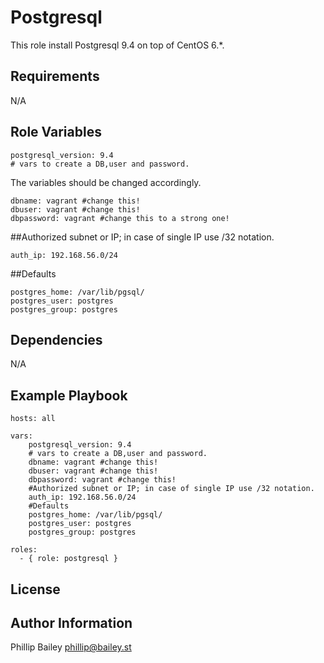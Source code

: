 Postgresql
=========

This role install Postgresql 9.4 on top of CentOS 6.*.


Requirements
------------

N/A

Role Variables
--------------

```
postgresql_version: 9.4
# vars to create a DB,user and password.
```

The variables should be changed accordingly.

```
dbname: vagrant #change this!
dbuser: vagrant #change this!
dbpassword: vagrant #change this to a strong one!
```

##Authorized subnet or IP; in case of single IP use /32 notation.

```
auth_ip: 192.168.56.0/24
```

##Defaults

```
postgres_home: /var/lib/pgsql/
postgres_user: postgres
postgres_group: postgres
```


Dependencies
------------

N/A


Example Playbook
----------------

```
hosts: all

vars:
    postgresql_version: 9.4
    # vars to create a DB,user and password.
    dbname: vagrant #change this!
    dbuser: vagrant #change this!
    dbpassword: vagrant #change this!
    #Authorized subnet or IP; in case of single IP use /32 notation.
    auth_ip: 192.168.56.0/24
    #Defaults
    postgres_home: /var/lib/pgsql/
    postgres_user: postgres
    postgres_group: postgres

roles:
  - { role: postgresql }
```


License
-------



Author Information
------------------

Phillip Bailey phillip@bailey.st
